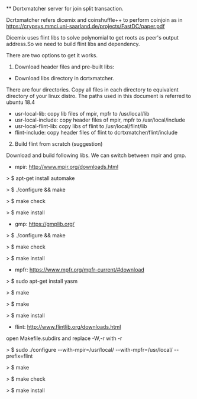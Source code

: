 ** Dcrtxmatcher server for join split transaction.

Dcrtxmatcher refers dicemix and coinshuffle++ to perform coinjoin as in https://crypsys.mmci.uni-saarland.de/projects/FastDC/paper.pdf

Dicemix uses flint libs to solve polynomial to get roots as peer's output address.So we need to build flint libs and dependency.

There are two options to get it works.

1. Download header files and pre-built libs:

- Download libs directory in dcrtxmatcher.

There are four directories. Copy all files in each directory to equivalent directory of your linux distro.
The paths used in this document is referred to ubuntu 18.4

- usr-local-lib: copy lib files of mpir, mpfr to /usr/local/lib
- usr-local-include: copy header files of mpir, mpfr to /usr/local/include
- usr-local-flint-lib: copy libs of flint to /usr/local/flint/lib
- flint-include: copy header files of flint to dcrtxmatcher/flint/include

2. Build flint from scratch (suggestion)

Download and build following libs. We can switch between mpir and gmp.

- mpir: http://www.mpir.org/downloads.html

\> $ apt-get install automake

\> $ ./configure && make

\> $ make check

\> $ make install

- gmp: https://gmplib.org/

\> $ ./configure && make

\> $ make check

\> $ make install

- mpfr: https://www.mpfr.org/mpfr-current/#download

\> $ sudo apt-get install yasm

\> $ make

\> $ make

\> $ make install

- flint: http://www.flintlib.org/downloads.html

open Makefile.subdirs and replace -W,-r with -r

\> $ sudo ./configure --with-mpir=/usr/local/ --with-mpfr=/usr/local/ --prefix=flint

\> $ make

\> $ make check

\> $ make install

